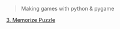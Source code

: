 > Making games with python & pygame


[3. Memorize Puzzle](https://blueconecell.tistory.com/manage/posts/)
